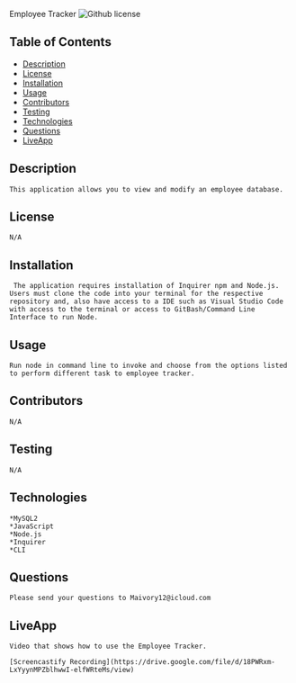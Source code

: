 Employee Tracker
  ![Github license](https://img.shields.io/badge/license-NONE-blue.svg)
  ## Table of Contents
  * [Description](#description)
  * [License](#license)
  * [Installation](#installation)
  * [Usage](#usage)
  * [Contributors](#contributors)
  * [Testing](#testing)
  * [Technologies](#technologies)
  * [Questions](#questions)
  * [LiveApp](#liveapp)

  ## Description
    This application allows you to view and modify an employee database.

  ## License 
    N/A

  ## Installation
     The application requires installation of Inquirer npm and Node.js. Users must clone the code into your terminal for the respective repository and, also have access to a IDE such as Visual Studio Code with access to the terminal or access to GitBash/Command Line Interface to run Node. 

  ## Usage
    Run node in command line to invoke and choose from the options listed to perform different task to employee tracker.
    
  ## Contributors
    N/A

  ## Testing
    N/A

  ## Technologies
    *MySQL2
    *JavaScript
    *Node.js
    *Inquirer
    *CLI
    

  ## Questions
    Please send your questions to Maivory12@icloud.com 

  ## LiveApp
    Video that shows how to use the Employee Tracker.

    [Screencastify Recording](https://drive.google.com/file/d/18PWRxm-LxYyynMPZblhwwI-elfWRteMs/view)